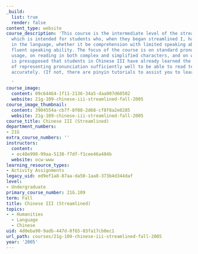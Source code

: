 ```yaml
---
_build:
  list: true
  render: false
content_type: website
course_description: 'This course is the intermediate level of the streamlined curriculum,
  which is intended for students who, when they began streamlined I, had some background
  in the language, whether it be comprehension with limited speaking ability or quite
  fluent speaking ability. The focus of the course is on standard pronunciation and
  usage, on reading in both complex and simplified characters, and on writing. It
  is presupposed that students in Chinese III have already learned the pinyin system
  of representing pronunciation sufficiently well to be able to read texts in pinyin
  accurately. (If not, there are pinyin tutorials to assist you to learn the system.)

  '
course_image:
  content: 09c64464-1f11-2136-34a5-daa907d60502
  website: 21g-109-chinese-iii-streamlined-fall-2005
course_image_thumbnail:
  content: 3904554a-cb7f-8f08-2d68-cf8f8a2e0285
  website: 21g-109-chinese-iii-streamlined-fall-2005
course_title: Chinese III (Streamlined)
department_numbers:
- 21G
extra_course_numbers: ''
instructors:
  content:
  - ec48e998-99aa-5138-f7df-f1cee46a484b
  website: ocw-www
learning_resource_types:
- Activity Assignments
legacy_uid: ed9ef1a8-87aa-da50-1aa8-373b4d344daf
level:
- Undergraduate
primary_course_number: 21G.109
term: Fall
title: Chinese III (Streamlined)
topics:
- - Humanities
  - Language
  - Chinese
uid: 4d0eba90-9adb-447d-8f65-03fa17cb0ec1
url_path: courses/21g-109-chinese-iii-streamlined-fall-2005
year: '2005'
---
```

